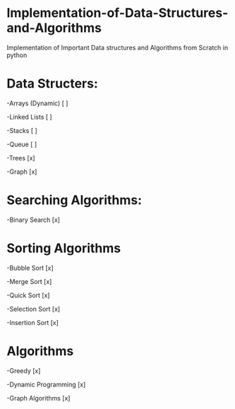 # Implementation-of-Data-Structures-and-Algorithms
Implementation of Important Data structures and Algorithms from Scratch in python
# Data Structers: 
-Arrays (Dynamic)  [ ]


-Linked Lists [ ]


-Stacks [ ]


-Queue [ ]


-Trees  [x]


-Graph [x]
# Searching Algorithms:

-Binary Search [x]

# Sorting Algorithms

-Bubble Sort [x]


-Merge Sort [x]


-Quick Sort [x]


-Selection Sort [x]


-Insertion Sort [x]


# Algorithms

-Greedy [x]


-Dynamic Programming [x]


-Graph Algorithms [x]

